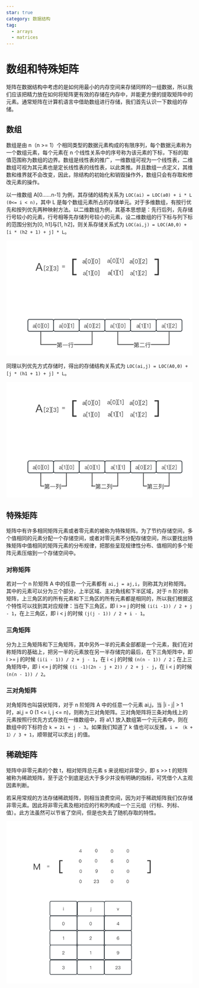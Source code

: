 ```yaml
---
star: true
category: 数据结构
tag: 
  - arrays
  - matrices
---
```


# 数组和特殊矩阵

矩阵在数据结构中考虑的是如何用最小的内存空间来存储同样的一组数据，所以我们应该把精力放在如何将矩阵更有效的存储在内存中，并能更方便的提取矩阵中的元素。通常矩阵在计算机语言中借助数组进行存储，我们首先认识一下数组的存储。

## 数组
数组是由 n（n >= 1）个相同类型的数据元素构成的有限序列，每个数据元素称为一个数组元素，每个元素在 n 个线性关系中的序号称为该元素的下标，下标的取值范围称为数组的边界。数组是线性表的推广，一维数组可视为一个线性表，二维数组可视为其元素也是定长线性表的线性表，以此类推。并且数组一点定义，其维数和维界就不会改变，因此，除结构的初始化和销毁操作外，数组只会有存取和修改元素的操作。

以一维数组 A[0……n-1] 为例，其存储的结构关系为 ```LOC(ai) = LOC(a0) + i * L (0<= i < n)```，其中 L 是每个数组元素所占的存储单元。对于多维数组，有按行优先和按列优先两种映射方法。以二维数组为例，其基本思想是：先行后列，先存储行号较小的元素，行号相等先存储列号较小的元素，设二维数组的行下标与列下标的范围分别为[0, h1]与[1, h2]，则关系存储关系式为 ```LOC(ai,j) = LOC(A0,0) + [i * (h2 + 1) + j] * L```。

![二维数组按行优先顺序存储](/assets/images/study/computer-basis/ads/data-structure/arrays-materices/arrays-row.jpg "二维数组按行优先顺序存储")

同理以列优先方式存储时，得出的存储结构关系式为 ```LOC(ai,j) = LOC(A0,0) + [j * (h1 + 1) + j] * L```。

![二维数组按列优先顺序存储](/assets/images/study/computer-basis/ads/data-structure/arrays-materices/arrays-column.jpg "二维数组按列优先顺序存储")

## 特殊矩阵
矩阵中有许多相同矩阵元素或者零元素的被称为特殊矩阵。为了节约存储空间，多个值相同的元素分配一个存储空间，或者对零元素不分配存储空间，所以要找出特殊矩阵中值相同的矩阵元素的分布规律，把那些呈现规律性分布、值相同的多个矩阵元素压缩到一个存储空间中。

### 对称矩阵
若对一个 n 阶矩阵 A 中的任意一个元素都有 ```ai,j = aj,i```，则称其为对称矩阵。其中的元素可以分为三个部分，上半区域、主对角线和下半区域，对于 n 阶对称矩阵，上三角区的的所有元素和下三角区的所有元素都是相同的，所以我们根据这个特性可以找到其对应规律：当在下三角区，即 i >= j 的时候 ```(i(i -1)) / 2 + j - 1```，在上三角区，即 i < j 的时候 ```(j(j - 1)) / 2 + i - 1```。

### 三角矩阵
分为上三角矩阵和下三角矩阵，其中另外一半的元素全部都是一个元素，我们在对称矩阵的基础上，把另一半的元素放在另一半存储完的最后，在下三角矩阵中，即 i >= j 的时候 ```(i(i - 1)) / 2 + j - 1```，在 i < j 的时候 ```(n(n - 1)) / 2```；在上三角矩阵中，即 i <= j 的时候 ```((i -1)(2n - j + 2)) / 2 + j - j```，在 i < j 的时候 ```(n(n - 1)) / 2```。


### 三对角矩阵
对角矩阵也叫袋状矩阵，对于 n 阶矩阵 A 中的任意一个元素 ai,j，当 |i - j| > 1 时，ai,j = 0 (1 <= i, j <= n)，则称为三对角矩阵。三对角矩阵将三条对角线上的元素按照行优先方式存放在一维数组中，将 a1,1 放入数组第一个元元素中，则在数组中的下标符合 ```k = 2i + j - 3```。如果我们知道了 k 值也可以反推，```i = （k + 1）/ 3 + 1```，顺带就可以求出 j 的值。

## 稀疏矩阵
矩阵中非零元素的个数 t，相对矩阵总元素 s 来说相对非常少，即 s >> t 的矩阵被称为稀疏矩阵，至于这个到底是远大于多少并没有明确的指标，可凭借个人主观因素判断。

若采用常规的方法存储稀疏矩阵，则相当浪费空间，因为对于稀疏矩阵我们仅存储非零元素。因此将非零元素及相对应的行和列构成一个三元组（行标、列标、值）。此方法虽然可以节省了空间，但是也失去了随机存取的特性。

![稀疏矩阵以及对应的三元组](/assets/images/study/computer-basis/ads/data-structure/arrays-materices/sparse-matrix.jpg "稀疏矩阵以及对应的三元组")

